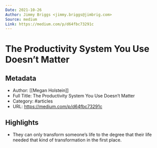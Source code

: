 ```yaml
---
Date: 2021-10-26
Author: Jimmy Briggs <jimmy.briggs@jimbrig.com>
Source: medium
Link: https://medium.com/p/d64fbc73291c
---
```

# The Productivity System You Use Doesn’t Matter

## Metadata
- Author: [[Megan Holstein]]
- Full Title: The Productivity System You Use Doesn’t Matter
- Category: #articles
- URL: https://medium.com/p/d64fbc73291c

## Highlights
- They can only transform someone’s life to the degree that their life needed that kind of transformation in the first place.
